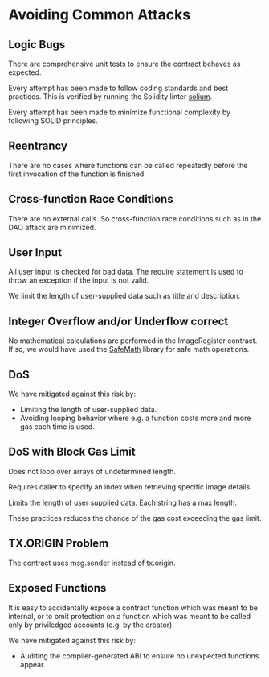 # Avoiding Common Attacks

## Logic Bugs

There are comprehensive unit tests to ensure the contract behaves as expected.

Every attempt has been made to follow coding standards and best practices. This is verified by running the Solidity linter [solium](http://solium.readthedocs.io/en/latest/user-guide.html).

Every attempt has been made to minimize functional complexity by following SOLID principles.

## Reentrancy

There are no cases where functions can be called repeatedly before the first invocation of the function is finished.

## Cross-function Race Conditions

There are no external calls. So cross-function race conditions such as in the DAO attack are minimized.

## User Input

All user input is checked for bad data. The require statement is used to throw an exception if the input is not valid.

We limit the length of user-supplied data such as title and description.

## Integer Overflow and/or Underflow correct

No mathematical calculations are performed in the ImageRegister contract. If so, we would have used the [SafeMath](https://openzeppelin.org/api/docs/math_SafeMath.html) library for safe math operations.

## DoS

We have mitigated against this risk by:
 * Limiting the length of user-supplied data.
 * Avoiding looping behavior where e.g. a function costs more and more gas each time is used.

## DoS with Block Gas Limit
Does not loop over arrays of undetermined length.

Requires caller to specify an index when retrieving specific image details. 

Limits the length of user supplied data. Each string has a max length.

These practices reduces the chance of the gas cost exceeding the gas limit.

## TX.ORIGIN Problem

The contract uses msg.sender instead of tx.origin.


## Exposed Functions
It is easy to accidentally expose a contract function which was meant to be internal, or to omit protection on a function which was meant to be called only by priviledged accounts (e.g. by the creator).

We have mitigated against this risk by:
 * Auditing the compiler-generated ABI to ensure no unexpected functions appear.
